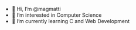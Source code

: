 - 👋 Hi, I’m @magmatti
- 👀 I’m interested in Computer Science
- 🌱 I’m currently learning C and Web Development

<!---
magmatti/magmatti is a ✨ special ✨ repository because its `README.md` (this file) appears on your GitHub profile.
You can click the Preview link to take a look at your changes.
--->
